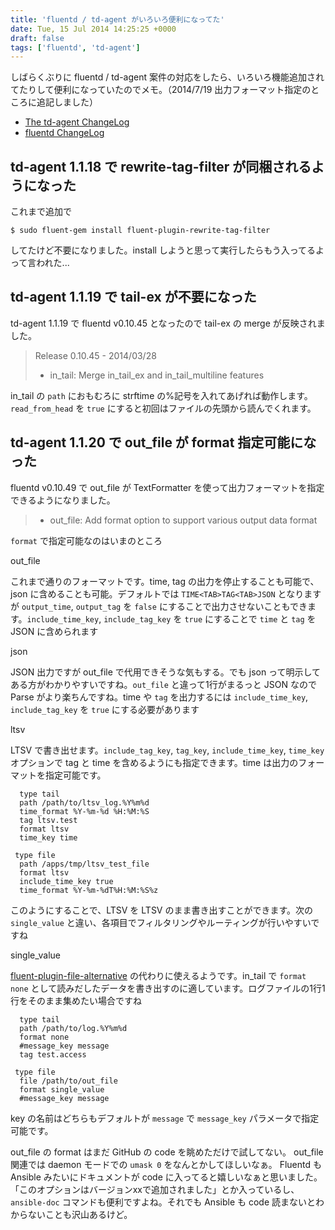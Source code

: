 ```yaml
---
title: 'fluentd / td-agent がいろいろ便利になってた'
date: Tue, 15 Jul 2014 14:25:25 +0000
draft: false
tags: ['fluentd', 'td-agent']
---
```


しばらくぶりに fluentd / td-agent 案件の対応をしたら、いろいろ機能追加されてたりして便利になっていたのでメモ。（2014/7/19 出力フォーマット指定のところに追記しました）

* [The td-agent ChangeLog](http://docs.treasuredata.com/articles/td-agent-changelog)
* [fluentd ChangeLog](https://github.com/fluent/fluentd/blob/master/ChangeLog)

td-agent 1.1.18 で rewrite-tag-filter が同梱されるようになった
-------------------------------------------------

これまで追加で

```
$ sudo fluent-gem install fluent-plugin-rewrite-tag-filter
```

してたけど不要になりました。install しようと思って実行したらもう入ってるよって言われた...

td-agent 1.1.19 で tail-ex が不要になった
---------------------------------

td-agent 1.1.19 で fluentd v0.10.45 となったので tail-ex の merge が反映されました。

> Release 0.10.45 - 2014/03/28
> 
> *   in\_tail: Merge in\_tail\_ex and in\_tail\_multiline features

in\_tail の `path` におもむろに strftime の%記号を入れてあげれば動作します。 `read_from_head` を `true` にすると初回はファイルの先頭から読んでくれます。

td-agent 1.1.20 で out\_file が format 指定可能になった
---------------------------------------------

fluentd v0.10.49 で out\_file が TextFormatter を使って出力フォーマットを指定できるようになりました。

> *   out\_file: Add format option to support various output data format

`format` で指定可能なのはいまのところ

out\_file

これまで通りのフォーマットです。time, tag の出力を停止することも可能で、json に含めることも可能。デフォルトでは `TIME<TAB>TAG<TAB>JSON` となりますが `output_time`, `output_tag` を `false` にすることで出力させないこともできます。`include_time_key`, `include_tag_key` を `true` にすることで `time` と `tag` を JSON に含められます

json

JSON 出力ですが out\_file で代用できそうな気もする。でも json って明示してある方がわかりやすいですね。`out_file` と違って1行がまるっと JSON なので Parse がより楽ちんですね。time や `tag` を出力するには `include_time_key`, `include_tag_key` を `true` にする必要があります

ltsv

LTSV で書き出せます。`include_tag_key`, `tag_key`, `include_time_key`, `time_key` オプションで tag と time を含めるようにも指定できます。time は出力のフォーマットを指定可能です。

```
  type tail
  path /path/to/ltsv_log.%Y%m%d
  time_format %Y-%m-%d %H:%M:%S
  tag ltsv.test
  format ltsv
  time_key time

 type file
  path /apps/tmp/ltsv_test_file
  format ltsv
  include_time_key true
  time_format %Y-%m-%dT%H:%M:%S%z 
```

このようにすることで、LTSV を LTSV のまま書き出すことができます。次の `single_value` と違い、各項目でフィルタリングやルーティングが行いやすいですね

single\_value

[fluent-plugin-file-alternative](https://github.com/tagomoris/fluent-plugin-file-alternative) の代わりに使えるようです。in\_tail で `format none` として読みだしたデータを書き出すのに適しています。ログファイルの1行1行をそのまま集めたい場合ですね

```
  type tail
  path /path/to/log.%Y%m%d
  format none
  #message_key message
  tag test.access

 type file
  file /path/to/out_file
  format single_value
  #message_key message 
```

key の名前はどちらもデフォルトが `message` で `message_key` パラメータで指定可能です。

out\_file の format はまだ GitHub の code を眺めただけで試してない。 out\_file 関連では daemon モードでの `umask 0` をなんとかしてほしいなぁ。 Fluentd も Ansible みたいにドキュメントが code に入ってると嬉しいなぁと思いました。 「このオプションはバージョンxxで追加されました」とか入っているし、`ansible-doc` コマンドも便利ですよね。それでも Ansible も code 読まないとわからないことも沢山あるけど。
